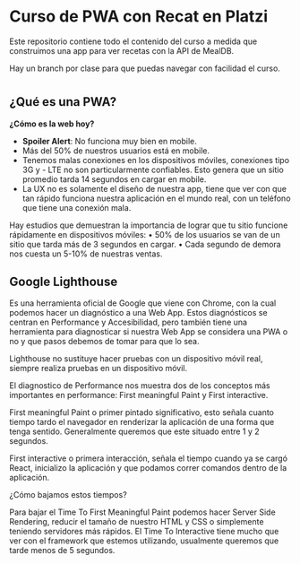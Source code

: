 # Curso de PWA con Recat en Platzi

Este repositorio contiene todo el contenido del curso a medida que construimos una app para ver recetas con la API de MealDB.

Hay un branch por clase para que puedas navegar con facilidad el curso.

#

## ¿Qué es una PWA?

**¿Cómo es la web hoy?**

- **Spoiler Alert**: No funciona muy bien en mobile.
- Más del 50% de nuestros usuarios está en mobile.
- Tenemos malas conexiones en los dispositivos móviles, conexiones tipo 3G y - LTE no son particularmente confiables. Esto genera que un sitio promedio tarda 14 segundos en cargar en mobile.
- La UX no es solamente el diseño de nuestra app, tiene que ver con que tan rápido funciona nuestra aplicación en el mundo real, con un teléfono que tiene una conexión mala.

Hay estudios que demuestran la importancia de lograr que tu sitio funcione rápidamente en dispositivos móviles:
• 50% de los usuarios se van de un sitio que tarda más de 3 segundos en cargar.
• Cada segundo de demora nos cuesta un 5-10% de nuestras ventas.

## Google Lighthouse

Es una herramienta oficial de Google que viene con Chrome, con la cual podemos hacer un diagnóstico a una Web App. Estos diagnósticos se centran en Performance y Accesibilidad, pero también tiene una herramienta para diagnosticar si nuestra Web App se considera una PWA o no y que pasos debemos de tomar para que lo sea.

Lighthouse no sustituye hacer pruebas con un dispositivo móvil real, siempre realiza pruebas en un dispositivo móvil.

El diagnostico de Performance nos muestra dos de los conceptos más importantes en performance: First meaningful Paint y First interactive.

First meaningful Paint o primer pintado significativo, esto señala cuanto tiempo tardo el navegador en renderizar la aplicación de una forma que tenga sentido. Generalmente queremos que este situado entre 1 y 2 segundos.

First interactive o primera interacción, señala el tiempo cuando ya se cargó React, inicializo la aplicación y que podamos correr comandos dentro de la aplicación.

¿Cómo bajamos estos tiempos?

Para bajar el Time To First Meaningful Paint podemos hacer Server Side Rendering, reducir el tamaño de nuestro HTML y CSS o simplemente teniendo servidores más rápidos.
El Time To Interactive tiene mucho que ver con el framework que estemos utilizando, usualmente queremos que tarde menos de 5 segundos.
